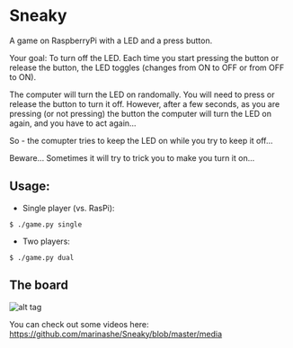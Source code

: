 # Sneaky

A game on RaspberryPi with a LED and a press button.

Your goal: To turn off the LED.
Each time you start pressing the button or release the button, the LED toggles (changes from ON to OFF or from OFF to ON).

The computer will turn the LED on randomally.  You will need to press or release the button to turn it off.
However, after a few seconds, as you are pressing (or not pressing) the button the computer will turn the LED on again, and you have to act again...

So - the comupter tries to keep the LED on while you try to keep it off...

Beware... Sometimes it will try to trick you to make you turn it on...

## Usage:
 * Single player (vs. RasPi):
 
 ```$ ./game.py single```
 
 * Two players: 
 
 ```$ ./game.py dual```
 

## The board
 ![alt tag](https://raw.githubusercontent.com/marinashe/Sneaky/master/media/board.jpg)
 
 You can check out some videos here: https://github.com/marinashe/Sneaky/blob/master/media
